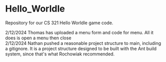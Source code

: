# Hello_Worldle
Repository for our CS 321 Hello Worldle game code.

2/12/2024 Thomas has uploaded a menu form and code for menu. All it does is open a menu then close  
2/12/2024 Nathan pushed a reasonable project structure to main, including a gitignore. It is a project structure designed to be built with the Ant build system, since that's what Rochowiak recommended.
